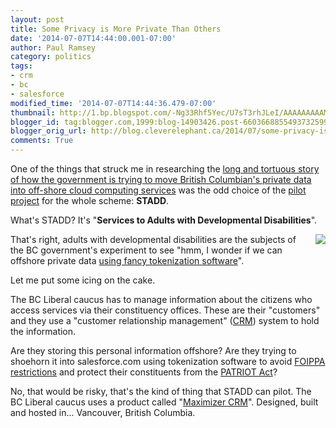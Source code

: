 ```yaml
---
layout: post
title: Some Privacy is More Private Than Others
date: '2014-07-07T14:44:00.001-07:00'
author: Paul Ramsey
category: politics
tags:
- crm
- bc
- salesforce
modified_time: '2014-07-07T14:44:36.479-07:00'
thumbnail: http://1.bp.blogspot.com/-Ng33Rhf5Yec/U7sT3rhJLeI/AAAAAAAAAMc/SvfCSEIcf7g/s72-c/68620.jpg
blogger_id: tag:blogger.com,1999:blog-14903426.post-6603668855493732599
blogger_orig_url: http://blog.cleverelephant.ca/2014/07/some-privacy-is-more-private-than-others.html
comments: True
---
```


One of the things that struck me in researching the [long and tortuous story of how the government is trying to move British Columbian's private data into off-shore cloud computing services](/2014/06/tokenization-and-your-private-data-1.html) was the odd choice of the [pilot project](https://www.oipc.bc.ca/public-comments/1649) for the whole scheme: **STADD**.

What's STADD? It's "**Services to Adults with Developmental Disabilities**".

<img border="0" src="http://1.bp.blogspot.com/-Ng33Rhf5Yec/U7sT3rhJLeI/AAAAAAAAAMc/SvfCSEIcf7g/s320/68620.jpg" style="clear: right; float: right; margin-bottom: 1em; margin-left: 1em;" />

That's right, adults with developmental disabilities are the subjects of the BC government's experiment to see "hmm, I wonder if we can offshore private data [using fancy tokenization software](/2014/07/tokenization-and-your-private-data-3.html)".

Let me put some icing on the cake.

The BC Liberal caucus has to manage information about the citizens who access services via their constituency offices. These are their "customers" and they use a "customer relationship management" ([CRM](http://en.wikipedia.org/wiki/Customer_relationship_management)) system to hold the information.

Are they storing this personal information offshore? Are they trying to shoehorn it into salesforce.com using tokenization software to avoid [FOIPPA restrictions](http://www.bclaws.ca/civix/document/LOC/complete/statreg/--%20F%20--/Freedom%20of%20Information%20and%20Protection%20of%20Privacy%20Act%20[RSBC%201996]%20c.%20165/00_Act/96165_03.xml#section30.1) and protect their constituents from the [PATRIOT Act](http://en.wikipedia.org/wiki/Patriot_Act)?

No, that would be risky, that's the kind of thing that STADD can pilot. The BC Liberal caucus uses a product called "[Maximizer CRM](http://www.maximizer.com)". Designed, built and hosted in... Vancouver, British Columbia.